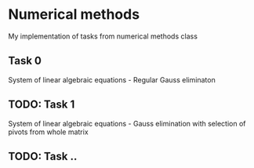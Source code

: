 # Numerical methods
My implementation of tasks from numerical methods class

## Task 0
System of linear algebraic equations - Regular Gauss eliminaton

## TODO: Task 1
System of linear algebraic equations - Gauss elimination with selection of pivots from whole matrix

## TODO: Task ..
